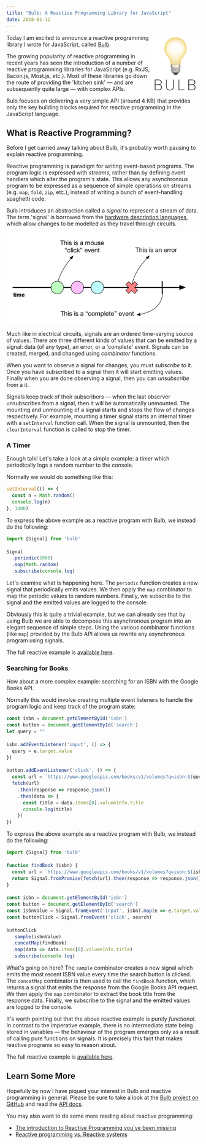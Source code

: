 ```yaml
---
title: "Bulb: A Reactive Programming Library for JavaScript"
date: 2018-01-12
---
```


<img src="images/bulb.png" align="right" width="128px">

Today I am excited to announce a reactive programming library I wrote for
JavaScript, called [Bulb](https://github.com/nullobject/bulb).

The growing popularity of reactive programming in recent years has seen the
introduction of a number of reactive programming libraries for JavaScript (e.g.
RxJS, Bacon.js, Most.js, etc.). Most of these libraries go down the route of
providing the 'kitchen sink' — and are subsequently quite large — with complex
APIs.

Bulb focuses on delivering a very simple API (around 4 KB) that provides only
the key building blocks required for reactive programming in the JavaScript
language.

## What is Reactive Programming?

Before I get carried away talking about Bulb, it's probably worth pausing to
explain reactive programming.

Reactive programming is paradigm for writing event-based programs. The program
logic is expressed with *streams*, rather than by defining event handlers which
alter the program's state. This allows any asynchronous program to be expressed
as a sequence of simple operations on streams (e.g. `map`, `fold`, `zip`,
etc.), instead of writing a bunch of event-handling spaghetti code.

Bulb introduces an abstraction called a *signal* to represent a stream of data.
The term 'signal' is borrowed from the [hardware description
languages](https://en.wikipedia.org/wiki/Hardware_description_language), which
allow changes to be modelled as they travel through circuits.

<p class="text-center"><img src="images/signal.png"></p>

Much like in electrical circuits, signals are an ordered time-varying source of
values. There are three different kinds of values that can be emitted by a
signal: data (of any type), an error, or a 'complete' event. Signals can be
created, merged, and changed using *combinator* functions.

When you want to observe a signal for changes, you must *subscribe* to it. Once
you have subscribed to a signal then it will start emitting values. Finally
when you are done observing a signal, then you can *unsubscribe* from a it.

Signals keep track of their subscribers — when the last observer unsubscribes
from a signal, then it will be automatically unmounted. The mounting and
unmounting of a signal starts and stops the flow of changes respectively. For
example, mounting a timer signal starts an internal timer with a `setInterval`
function call. When the signal is unmounted, then the `clearInterval` function
is called to stop the timer.

### A Timer

Enough talk! Let's take a look at a simple example: a timer which periodically
logs a random number to the console.

Normally we would do something like this:

```js
setInterval(() => {
  const n = Math.random()
  console.log(n)
}, 1000)
```

To express the above example as a reactive program with Bulb, we instead do the
following:

```js
import {Signal} from 'bulb'

Signal
  .periodic(1000)
  .map(Math.random)
  .subscribe(console.log)
```

Let's examine what is happening here. The `periodic` function creates a new
signal that periodically emits values. We then apply the `map` combinator to
map the periodic values to random numbers. Finally, we subscribe to the signal
and the emitted values are logged to the console.

Obviously this is quite a trivial example, but we can already see that by using
Bulb we are able to decompose this asynchronous program into an elegant
sequence of simple steps. Using the various combinator functions (like `map`)
provided by the Bulb API allows us rewrite any asynchronous program using
signals.

The full reactive example is [available
here](https://codepen.io/nullobject/pen/wpjQoM).

### Searching for Books

How about a more complex example: searching for an ISBN with the Google Books
API.

Normally this would involve creating multiple event listeners to handle the
program logic and keep track of the program state:

```js
const isbn = document.getElementById('isbn')
const button = document.getElementById('search')
let query = ""

isbn.addEventListener('input', () => {
  query = e.target.value
})

button.addEventListener('click', () => {
  const url = `https://www.googleapis.com/books/v1/volumes?q=isbn:${query}`
  fetch(url)
    .then(response => response.json())
    .then(data => {
      const title = data.items[0].volumeInfo.title
      console.log(title)
    })
})
```

To express the above example as a reactive program with Bulb, we instead do the
following:

```js
import {Signal} from 'bulb'

function findBook (isbn) {
  const url = `https://www.googleapis.com/books/v1/volumes?q=isbn:${isbn}`
  return Signal.fromPromise(fetch(url).then(response => response.json()))
}

const isbn = document.getElementById('isbn')
const button = document.getElementById('search')
const isbnValue = Signal.fromEvent('input', isbn).map(e => e.target.value)
const buttonClick = Signal.fromEvent('click', search)

buttonClick
  .sample(isbnValue)
  .concatMap(findBook)
  .map(data => data.items[0].volumeInfo.title)
  .subscribe(console.log)
```

What's going on here? The `sample` combinator creates a new signal which emits
the most recent ISBN value every time the search button is clicked. The
`concatMap` combinator is then used to call the `findBook` function, which
returns a signal that emits the response from the Google Books API request. We
then apply the `map` combinator to extract the book title from the response
data. Finally, we subscribe to the signal and the emitted values are logged to
the console.

It's worth pointing out that the above reactive example is purely *functional*.
In contrast to the imperative example, there is no intermediate state being
stored in variables — the behaviour of the program emerges only as a result of
calling pure functions on signals. It is precisely this fact that makes
reactive programs so easy to reason about.

The full reactive example is [available
here](https://codepen.io/nullobject/pen/QarojE).

## Learn Some More

Hopefully by now I have piqued your interest in Bulb and reactive programming
in general. Please be sure to take a look at the [Bulb project on
GitHub](https://github.com/nullobject/bulb) and read the [API
docs](https://nullobject.github.com/bulb/api.html).

You may also want to do some more reading about reactive programming:

* [The introduction to Reactive Programming you've been missing](https://gist.github.com/staltz/868e7e9bc2a7b8c1f754)
* [Reactive programming vs. Reactive systems](https://www.oreilly.com/ideas/reactive-programming-vs-reactive-systems)
